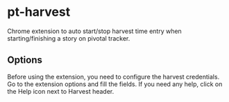 # pt-harvest
Chrome extension to auto start/stop harvest time entry when starting/finishing a story on pivotal tracker.

## Options
Before using the extension, you need to configure the harvest credentials.
Go to the extension options and fill the fields. If you need any help, click on the Help icon next to Harvest header.